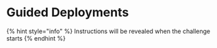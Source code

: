 # Guided Deployments

{% hint style="info" %}
Instructions will be revealed when the challenge starts
{% endhint %}

